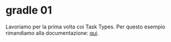 # gradle 01
Lavoriamo per la prima volta coi Task Types. Per questo esempio rimandiamo alla documentazione: [qui](https://docs.gradle.org/current/dsl/org.gradle.api.tasks.Copy.html).